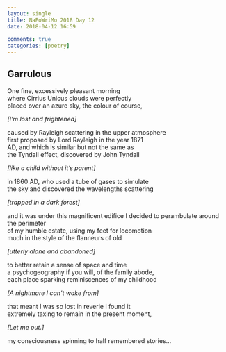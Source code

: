 ```yaml
---  
layout: single  
title: NaPoWriMo 2018 Day 12  
date: 2018-04-12 16:59  
  
comments: true  
categories: [poetry]
---  
```

## Garrulous  

One fine, excessively pleasant morning  
where Cirrius Unicus clouds were perfectly  
placed over an azure sky, the colour of course,  

*[I’m lost and frightened]*  

caused by Rayleigh scattering in the upper atmosphere  
first proposed by Lord Rayleigh in the year 1871  
AD, and which is similar but not the same as  
the Tyndall effect, discovered by John Tyndall  

*[like a child without it’s parent]*

in 1860 AD, who used a tube of gases to simulate  
the sky and discovered the wavelengths scattering  

*[trapped in a dark forest]*  

and it was under this magnificent edifice I decided to perambulate around the perimeter  
of my humble estate, using my feet for locomotion  
much in the style of the flanneurs of old  

*[utterly alone and abandoned]*  

to better retain a sense of space and time  
a psychogeography if you will, of the family abode,  
each place sparking reminiscences of my childhood  

*[A nightmare I can't wake from]*

that meant I was so lost in reverie I found it  
extremely taxing to remain in the present moment,  

*[Let me out.]*  

my consciousness spinning to half remembered stories…  
